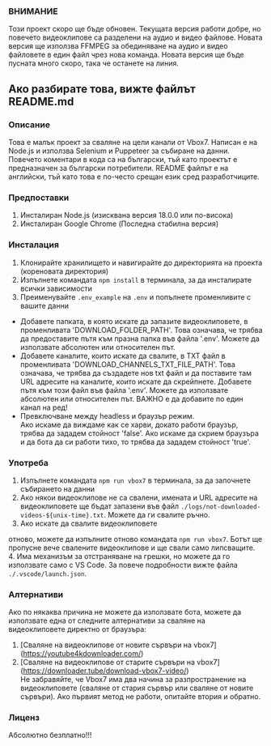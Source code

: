 ### ВНИМАНИЕ ###
Този проект скоро ще бъде обновен. Текущата версия работи добре, но повечето видеоклипове са разделени на аудио и видео файлове. Новата версия ще използва FFMPEG за обединяване на аудио и видео файловете в един файл чрез нова команда. Новата версия ще бъде пусната много скоро, така че останете на линия.

## Ако разбирате това, вижте файлът README.md ##

### Описание ###
Това е малък проект за сваляне на цели канали от Vbox7. Написан е на Node.js и използва Selenium и Puppeteer за събиране на данни.
Повечето коментари в кода са на български, тъй като проектът е предназначен за български потребители. README файлът е на английски, тъй като това е по-често срещан език сред разработчиците.

### Предпоставки ###
1. Инсталиран Node.js (изисквана версия 18.0.0 или по-висока)
2. Инсталиран Google Chrome (Последна стабилна версия)

### Инсталация ###  
1. Клонирайте хранилището и навигирайте до директорията на проекта (кореновата директория)  
2. Изпълнете командата `npm install` в терминала, за да инсталирате всички зависимости  
3. Преименувайте `.env_example` на `.env` и попълнете променливите с вашите данни  
- Добавете папката, в която искате да запазите видеоклиповете, в променливата 'DOWNLOAD_FOLDER_PATH'.
    Това означава, че трябва да предоставите пътя към празна папка във файла '.env'. Можете да използвате абсолютен или относителен път.
- Добавете каналите, които искате да свалите, в TXT файл в променливата 'DOWNLOAD_CHANNELS_TXT_FILE_PATH'.
    Това означава, че трябва да създадете нов txt файл и да поставите там URL адресите на каналите, които искате да скрейпнете. Добавете пътя към този файл във файла '.env'. Можете да използвате абсолютен или относителен път.
    ВАЖНО е да добавите по един канал на ред!
- Превключване между headless и браузър режим.  
  Ако искаме да виждаме как се харви, докато работи браузър, трябва да зададем стойност 'false'.
  Ако искаме да скрием браузъра и да бота да си работи тихо, то трябва да зададем стойност 'true'.

### Употреба ###
1. Изпълнете командата `npm run vbox7` в терминала, за да започнете събирането на данни
2. Ако някои видеоклипове не са свалени, имената и URL адресите на видеоклиповете ще бъдат запазени във файл `./logs/not-downloaded-videos-${unix-time}.txt`. Можете да ги свалите ръчно. 
3. Ако искате да свалите видеоклиповете

 отново, можете да изпълните отново командата `npm run vbox7`. Ботът ще пропусне вече свалените видеоклипове и ще свали само липсващите.
4. Има механизъм за отстраняване на грешки, но можете да го използвате само с VS Code. За повече подробности вижте файла `./.vscode/launch.json`.

### Алтернативи ###
Ако по някаква причина не можете да използвате бота, можете да използвате една от следните алтернативи за сваляне на видеоклиповете директно от браузъра:
1. [Сваляне на видеоклипове от новите сървъри на vbox7] (https://youtube4kdownloader.com/)  
2. [Сваляне на видеоклипове от старите сървъри на vbox7] (https://downloader.tube/download-vbox7-video/)  
Не забравяйте, че Vbox7 има два начина за разпространение на видеоклиповете (сваляне от стария сървър или сваляне от новите сървъри). Ако първият метод не работи, опитайте втория и обратно.

### Лиценз ###
Абсолютно безплатно!!!